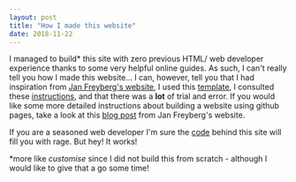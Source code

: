 ```yaml
---
layout: post
title: "How I made this website"
date: 2018-11-22
---
```


I managed to build* this site with zero previous HTML/ web developer experience thanks to some very helpful online guides. As such, I can't really tell you how I made this website... I can, however, tell you that I had inspiration from [Jan Freyberg's website](http://www.janfreyberg.com/), I used this [template](https://github.com/volny/stylish-portfolio-jekyll), I consulted these [instructions](http://jmcglone.com/guides/github-pages/), and that there was a <strong>lot</strong> of trial and error. If you would like some more detailed instructions about building a website using github pages, take a look at this [blog post](http://www.janfreyberg.com/blog/2016-11-20-how-i-built-this/) from Jan Freyberg's website.

If you are a seasoned web developer I'm sure the [code](https://github.com/kapeters/kapeters.github.io) behind this site will fill you with rage. But hey! It works!

*more like <i>customise</i> since I did not build this from scratch - although I would like to give that a go some time!
